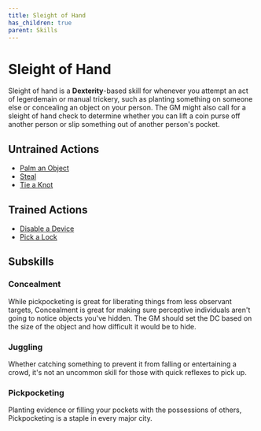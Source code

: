 ```yaml
---
title: Sleight of Hand
has_children: true
parent: Skills
---
```


# Sleight of Hand
Sleight of hand is a **Dexterity**-based skill for whenever you attempt an act of legerdemain or manual trickery, such as planting something on someone else or concealing an object on your person. The GM might also call for a sleight of hand check to determine whether you can lift a coin purse off another person or slip something out of another person's pocket.

## Untrained Actions
* [Palm an Object](https://stormchaserroleplaying.com/stormchaserRPG/Skills/SleightofHand/PalmObject)
* [Steal](https://stormchaserroleplaying.com/stormchaserRPG/Skills/SleightofHand/Steal)
* [Tie a Knot](https://stormchaserroleplaying.com/stormchaserRPG/Skills/SleightofHand/TieKnot)

## Trained Actions
* [Disable a Device](https://stormchaserroleplaying.com/stormchaserRPG/Skills/SleightofHand/DisableDevice)
* [Pick a Lock](https://stormchaserroleplaying.com/stormchaserRPG/Skills/SleightofHand/PickLock)

## Subskills

### Concealment
While pickpocketing is great for liberating things from less observant targets, Concealment is great for making sure perceptive individuals aren't going to notice objects you've hidden. The GM should set the DC based on the size of the object and how difficult it would be to hide.

### Juggling
Whether catching something to prevent it from falling or entertaining a crowd, it's not an uncommon skill for those with quick reflexes to pick up. 

### Pickpocketing
Planting evidence or filling your pockets with the possessions of others, Pickpocketing is a staple in every major city.
